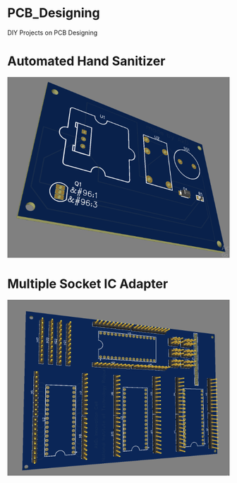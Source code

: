 # PCB_Designing
DIY Projects on PCB Designing

# Automated Hand Sanitizer
![Alt](https://github.com/amandewatnitrr/PCB_Designing/blob/master/Automatic%20Hand%20Sanitizer/Automated%20Hand%20Sanitizer%20without%20Arduino_PCB_3D_AkD.PNG)

# Multiple Socket IC Adapter
![Alt](https://github.com/amandewatnitrr/PCB_Designing/blob/master/IC%20Adapter/Multiple%20Socket%20IC%20Adapter/Multiple%20IC%20Socket%20Adapter%20PCB%203D.PNG)
